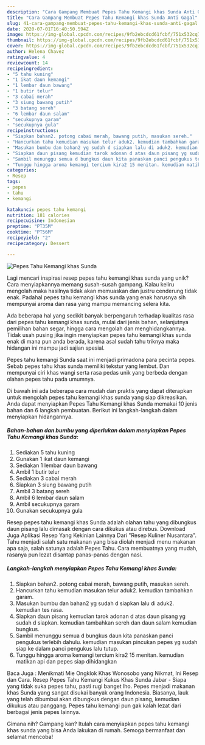 ```yaml
---
description: "Cara Gampang Membuat Pepes Tahu Kemangi khas Sunda Anti Gagal"
title: "Cara Gampang Membuat Pepes Tahu Kemangi khas Sunda Anti Gagal"
slug: 41-cara-gampang-membuat-pepes-tahu-kemangi-khas-sunda-anti-gagal
date: 2020-07-01T16:40:50.594Z
image: https://img-global.cpcdn.com/recipes/9fb2ebcdcd61fcbf/751x532cq70/pepes-tahu-kemangi-khas-sunda-foto-resep-utama.jpg
thumbnail: https://img-global.cpcdn.com/recipes/9fb2ebcdcd61fcbf/751x532cq70/pepes-tahu-kemangi-khas-sunda-foto-resep-utama.jpg
cover: https://img-global.cpcdn.com/recipes/9fb2ebcdcd61fcbf/751x532cq70/pepes-tahu-kemangi-khas-sunda-foto-resep-utama.jpg
author: Helena Chavez
ratingvalue: 4
reviewcount: 14
recipeingredient:
- "5 tahu kuning"
- "1 ikat daun kemangi"
- "1 lembar daun bawang"
- "1 butir telur"
- "3 cabai merah"
- "3 siung bawang putih"
- "3 batang sereh"
- "6 lembar daun salam"
- "secukupnya garam"
- "secukupnya gula"
recipeinstructions:
- "Siapkan bahan2. potong cabai merah, bawang putih, masukan sereh."
- "Hancurkan tahu kemudian masukan telur aduk2. kemudian tambahkan garam."
- "Masukan bumbu dan bahan2 yg sudah d siapkan lalu di aduk2. kemudian tes rasa."
- "Siapkan daun pisang kemudian tarok adonan d atas daun pisang yg sudah d siapkan. kemudian tambahkan sereh dan daun salam kemudian bungkus."
- "Sambil menunggu semua d bungkus daun kita panaskan panci pengukus terlebih dahulu. kemudian masukan pincukan pepes yg sudah siap ke dalam panci pengukus lalu tutup."
- "Tunggu hingga aroma kemangi tercium kira2 15 menitan. kemudian matikan api dan pepes siap dihidangkan"
categories:
- Resep
tags:
- pepes
- tahu
- kemangi

katakunci: pepes tahu kemangi 
nutrition: 181 calories
recipecuisine: Indonesian
preptime: "PT35M"
cooktime: "PT56M"
recipeyield: "2"
recipecategory: Dessert

---
```



![Pepes Tahu Kemangi khas Sunda](https://img-global.cpcdn.com/recipes/9fb2ebcdcd61fcbf/751x532cq70/pepes-tahu-kemangi-khas-sunda-foto-resep-utama.jpg)

Lagi mencari inspirasi resep pepes tahu kemangi khas sunda yang unik? Cara menyiapkannya memang susah-susah gampang. Kalau keliru mengolah maka hasilnya tidak akan memuaskan dan justru cenderung tidak enak. Padahal pepes tahu kemangi khas sunda yang enak harusnya sih mempunyai aroma dan rasa yang mampu memancing selera kita.

Ada beberapa hal yang sedikit banyak berpengaruh terhadap kualitas rasa dari pepes tahu kemangi khas sunda, mulai dari jenis bahan, selanjutnya pemilihan bahan segar, hingga cara mengolah dan menghidangkannya. Tidak usah pusing jika ingin menyiapkan pepes tahu kemangi khas sunda enak di mana pun anda berada, karena asal sudah tahu triknya maka hidangan ini mampu jadi sajian spesial.

Pepes tahu kemangi Sunda saat ini menjadi primadona para pecinta pepes. Sebab pepes tahu khas sunda memiliki tekstur yang lembut. Dan mempunyai ciri khas wangi serta rasa pedas unik yang berbeda dengan olahan pepes tahu pada umumnya.


Di bawah ini ada beberapa cara mudah dan praktis yang dapat diterapkan untuk mengolah pepes tahu kemangi khas sunda yang siap dikreasikan. Anda dapat menyiapkan Pepes Tahu Kemangi khas Sunda memakai 10 jenis bahan dan 6 langkah pembuatan. Berikut ini langkah-langkah dalam menyiapkan hidangannya.

<!--inarticleads1-->

##### Bahan-bahan dan bumbu yang diperlukan dalam menyiapkan Pepes Tahu Kemangi khas Sunda:

1. Sediakan 5 tahu kuning
1. Gunakan 1 ikat daun kemangi
1. Sediakan 1 lembar daun bawang
1. Ambil 1 butir telur
1. Sediakan 3 cabai merah
1. Siapkan 3 siung bawang putih
1. Ambil 3 batang sereh
1. Ambil 6 lembar daun salam
1. Ambil secukupnya garam
1. Gunakan secukupnya gula


Resep pepes tahu kemangi khas Sunda adalah olahan tahu yang dibungkus daun pisang lalu dimasak dengan cara dikukus atau direbus. Download Juga Aplikasi Resep Yang Kekinian Lainnya Dari &#34;Resep Kuliner Nusantara&#34;. Tahu menjadi salah satu makanan yang bisa diolah menjadi menu makanan apa saja, salah satunya adalah Pepes Tahu. Cara membuatnya yang mudah, rasanya pun lezat disantap panas-panas dengan nasi. 

<!--inarticleads2-->

##### Langkah-langkah menyiapkan Pepes Tahu Kemangi khas Sunda:

1. Siapkan bahan2. potong cabai merah, bawang putih, masukan sereh.
1. Hancurkan tahu kemudian masukan telur aduk2. kemudian tambahkan garam.
1. Masukan bumbu dan bahan2 yg sudah d siapkan lalu di aduk2. kemudian tes rasa.
1. Siapkan daun pisang kemudian tarok adonan d atas daun pisang yg sudah d siapkan. kemudian tambahkan sereh dan daun salam kemudian bungkus.
1. Sambil menunggu semua d bungkus daun kita panaskan panci pengukus terlebih dahulu. kemudian masukan pincukan pepes yg sudah siap ke dalam panci pengukus lalu tutup.
1. Tunggu hingga aroma kemangi tercium kira2 15 menitan. kemudian matikan api dan pepes siap dihidangkan


Baca Juga : Menikmati Mie Ongklok Khas Wonosobo yang Nikmat, Ini Resep dan Cara. Resep Pepes Tahu Kemangi Kukus Khas Sunda Jabar - Siapa yang tidak suka pepes tahu, pasti rugi banget lho. Pepes menjadi makanan khas Sunda yang sangat disukai banyak orang Indonesia. Biasanya, lauk yang telah dibumbui akan dibungkus dengan daun pisang, kemudian dikukus atau panggang. Pepes tahu kemangi pun gak kalah lezat dari berbagai jenis pepes lainnya. 

Gimana nih? Gampang kan? Itulah cara menyiapkan pepes tahu kemangi khas sunda yang bisa Anda lakukan di rumah. Semoga bermanfaat dan selamat mencoba!
